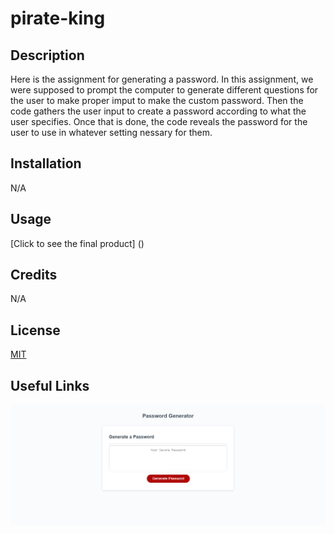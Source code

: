 # pirate-king

## Description
Here is the assignment for generating a password. In this assignment, we were supposed to prompt the computer to generate different questions for the user to make proper imput to make the custom password. Then the code gathers the user input to create a password according to what the user specifies. Once that is done, the code reveals the password for the user to use in whatever setting nessary for them.
## Installation
N/A
## Usage
[Click to see the final product] ()
## Credits
N/A
## License
[MIT](https://choosealicense.com/licenses/mit/)

## Useful Links
![Screenshot of generate password website](./Develop/assets/images/127.0.0.1_5501_index.html.png)